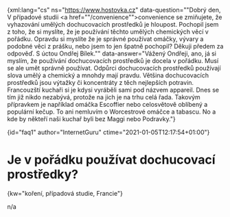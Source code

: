 
{xml:lang="cs" ns="https://www.hostovka.cz" data-question=""Dobrý den, V případové studii <a href=""/convenience"">convenience</a> se zmiňujete, že vyhazování umělých dochucovacích prostředků je hloupost. Pochopil jsem z toho, že si myslíte, že je používání těchto umělých chemických věcí v pořádku. Opravdu si myslíte že je správné používat omáčky, vývary a podobné věci z prášku, nebo jsem to jen špatně pochopil? Děkuji předem za odpověď. S úctou Ondřej Bílek."" data-answer="Vážený Ondřeji, ano, já si myslím, že používání dochucovacích prostředků je docela v pořádku. Musí se ale umět správně používat. Odpůrci dochucovacích prostředků používají slova umělý a chemický a mnohdy mají pravdu. Většina dochucovacích prostředků jsou výtažky či koncentráty z těch nejlepších potravin. Francouzští kuchaři si je kdysi vyráběli sami pod názvem appareil. Dnes se tím již nikdo nezabývá, protože na jich je na trhu celá řada. Takovým přípravkem je například omáčka Escoffier nebo celosvětově oblíbený a populární kečup. To ani nemluvím o Worcestrové omáčce a tabascu. No a kde by někteří naši kuchař byli bez Maggi nebo Podravky."}

{id="faq1" author="InternetGuru" ctime="2021-01-05T12:17:54+01:00"}

# Je v pořádku používat dochucovací prostředky?

{kw="koření, případová studie, Francie"}

n/a


